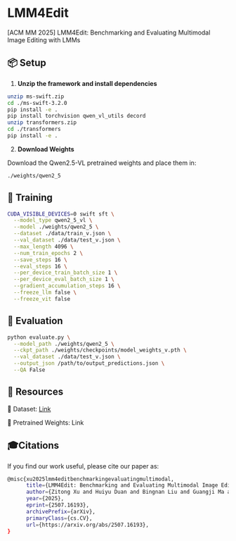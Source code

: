 # LMM4Edit
[ACM MM 2025] LMM4Edit: Benchmarking and Evaluating Multimodal Image Editing with LMMs

## 📦 Setup

1. **Unzip the framework and install dependencies**
```bash
unzip ms-swift.zip
cd ./ms-swift-3.2.0
pip install -e .
pip install torchvision qwen_vl_utils decord
unzip transformers.zip
cd ./transformers
pip install -e .
```
2. **Download Weights**

Download the Qwen2.5-VL pretrained weights and place them in:
```bash
./weights/qwen2_5
```
## 🚀 Training
```bash
CUDA_VISIBLE_DEVICES=0 swift sft \
  --model_type qwen2_5_vl \
  --model ./weights/qwen2_5 \
  --dataset ./data/train_v.json \
  --val_dataset ./data/test_v.json \
  --max_length 4096 \
  --num_train_epochs 2 \
  --save_steps 16 \
  --eval_steps 16 \
  --per_device_train_batch_size 1 \
  --per_device_eval_batch_size 1 \
  --gradient_accumulation_steps 16 \
  --freeze_llm false \
  --freeze_vit false
```

## 🧪 Evaluation
```bash
python evaluate.py \
  --model_path ./weights/qwen2_5 \
  --ckpt_path ./weights/checkpoints/model_weights_v.pth \
  --val_dataset ./data/test_v.json \
  --output_json /path/to/output_predictions.json \
  --QA False
```

## 📁 Resources

📄 Dataset: [Link](https://pan.baidu.com/s/1x1QHFNC6Kz_-X44QyoQTsQ?pwd=kxyt)

🎯 Pretrained Weights: Link

## 🎓Citations
If you find our work useful, please cite our paper as:
```bash
@misc{xu2025lmm4editbenchmarkingevaluatingmultimodal,
      title={LMM4Edit: Benchmarking and Evaluating Multimodal Image Editing with LMMs}, 
      author={Zitong Xu and Huiyu Duan and Bingnan Liu and Guangji Ma and Jiarui Wang and Liu Yang and Shiqi Gao and Xiaoyu Wang and Jia Wang and Xiongkuo Min and Guangtao Zhai and Weisi Lin},
      year={2025},
      eprint={2507.16193},
      archivePrefix={arXiv},
      primaryClass={cs.CV},
      url={https://arxiv.org/abs/2507.16193}, 
}
```


